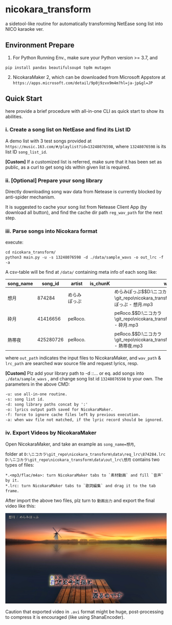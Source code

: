 # nicokara_transform

a sidetool-like routine for automatically transforming NetEase song list into NICO karaoke ver.

## Environment Prepare

1. For Python Running Env., make sure your Python version >= 3.7, and

```
pip install pandas beautifulsoup4 tqdm mutagen
```

2. NicokaraMaker 2, which can be downloaded from Microsoft Appstore at `https://apps.microsoft.com/detail/9p0j9zvx9m4m?hl=ja-jp&gl=JP` 

## Quick Start

here provide a brief procedure with all-in-one CLI as quick start to show its abilities.

### i. Create a song list on NetEase and find its List ID

A demo list with 3 test songs provided at `https://music.163.com/#/playlist?id=13248076598`, where `13248076598` is its list ID `song_list_id`.

**[Custom]** If a customized list is referred, make sure that it has been set as public, as a curl to get song ids within given list is required.

### ii. [Optional] Prepare your song library

Directly downloading song wav data from Netease is currently blocked by anti-spider mechanism.

It is suggested to cache your song list from Netease Client App (by download all button), and find the cache dir path `reg_wav_path` for the next step.

### iii. Parse songs into Nicokara format

execute:

```
cd nicokara_transform/
python3 main.py -u -s 13248076598 -d ./data/sample_wavs -o out_lrc -f -a
```

A csv-table will be find at `/data/` containing meta info of each song like:

| song_name | song_id   | artist       | is_chunK | wav_path                                                     | lrc_path                                                     | out_path                                                    |
| --------- | --------- | ------------ | -------- | ------------------------------------------------------------ | ------------------------------------------------------------ | ----------------------------------------------------------- |
| 想月      | 874284    | めらみぽっぷ |          | めらみぽっぷ$$D:\ニコカラ\git_repo\nicokara_transform\data\sample_wavs\めらみぽっぷ - 想月.mp3 | D:\ニコカラ\git_repo\nicokara_transform\data\req_lrc\874284.lrc | D:\ニコカラ\git_repo\nicokara_transform\data\out_lrc\想月   |
| 砕月      | 41416656  | peЯoco.      |          | peЯoco.$$D:\ニコカラ\git_repo\nicokara_transform\data\sample_wavs\peяoco. - 砕月.mp3 | D:\ニコカラ\git_repo\nicokara_transform\data\req_lrc\41416656.lrc | D:\ニコカラ\git_repo\nicokara_transform\data\out_lrc\砕月   |
| 熱帯夜    | 425280726 | peЯoco.      |          | peЯoco.$$D:\ニコカラ\git_repo\nicokara_transform\data\sample_wavs\peяoco. - 熱帯夜.mp3 | D:\ニコカラ\git_repo\nicokara_transform\data\req_lrc\425280726.lrc | D:\ニコカラ\git_repo\nicokara_transform\data\out_lrc\熱帯夜 |

where `out_path` indicates the input files to NicokaraMaker, and `wav_path` & `lrc_path` are searched wav source file and request lyrics, resp.

**[Custom]** Plz add your library path to -d <path1>:<path2>:...  or eq. add songs into `./data/sample_wavs` , and change song list id `13248076598` to your own. The parameters in the above CMD:

```
-u: use all-in-one routine.
-s: song list id.
-d: song library paths concat by ':'
-o: lyrics output path saved for NicokaraMaker.
-f: force to ignore cache files left by previous execution.
-a: when wav file not matched, if the lyric record should be ignored.
```

### iv. Export Videos by NicokaraMaker

Open NicokaraMaker, and take an example as `song_name=想月`, 

folder at `D:\ニコカラ\git_repo\nicokara_transform\data\req_lrc\874284.lrc  D:\ニコカラ\git_repo\nicokara_transform\data\out_lrc\想月` contains two types of files:

```
*.<mp3/flac/m4a>: turn NicokaraMaker tabs to `素材動画` and fill `音声`　by it.
*.lrc: turn NicokaraMaker tabs to `歌詞編集` and drag it to the tab frame.
```

After import the above two files, plz turn to `動画出力` and export the final video like this:

![image-20250201231850546](final/image-20250201231850546.jpg)

Caution that exported video in `.avi`  format might be huge, post-processing to compress it is encouraged (like using ShanaEncoder).













